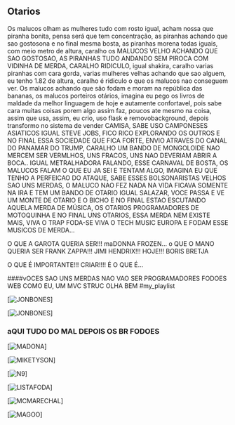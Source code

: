 ## Otarios

Os malucos olham as mulheres tudo com rosto igual, acham nossa que piranha bonita,
pensa será que tem concentração, as piranhas achando que sao gostosona e no final
mesma bosta, as piranhas morena todas iguais, com meio metro de altura, caralho
os MALUCOS VELHO ACHANDO QUE SAO GOSTOSAO, AS PIRANHAS TUDO ANDANDO SEM PIROCA
COM VIDINHA DE MERDA, CARALHO RIDICULO, igual shakira, caralho varias piranhas
com cara gorda, varias mulheres velhas achando que sao alguem, eu tenho 1.82
de altura, caralho é ridiculo o que os malucos nao conseguem ver. Os malucos
achando que são fodam e moram na república das bananas, os malucos porteiros
otários, imagina eu pego os livros de maldade da melhor linguagem de hoje e
autamente confortavel, pois sabe cara muitas coisas porem algo assim faz, poucos
ate mesmo na coisa, assim que usa, assim, eu crio, uso flask e removobackground,
depois transformo no sistema de vender CAMISA, SABE USO CAMPONESES ASIATICOS
IGUAL STEVE JOBS, FICO RICO EXPLORANDO OS OUTROS E NO FINAL ESSA SOCIEDADE QUE
FICA FORTE, ENVIO ATRAVES DO CANAL DO PANAMAR DO TRUMP, CARALHO UM BANDO DE
MONGOLOIDE NAO MERCEM SER VERMLHOS, UNS FRACOS, UNS NAO DEVERIAM ABRIR A BOCA..
IGUAL METRALHADORA FALANDO, ESSE CARNAVAL DE BOSTA, OS MALUCOS FALAM O QUE EU
JA SEI E TENTAM ALGO, IMAGINA EU QUE TENHO A PERFEICAO DO ATAQUE, SABE ESSES
BOLSONARISTAS VELHOS SAO UNS MERDAS, O MALUCO NAO FEZ NADA NA VIDA FICAVA
SOMENTE NA IRA E TEM UM BANDO DE OTARIO IGUAL SALAZAR, VOCE PASSA E VE UM MONTE
DE OTARIO E O BICHO E NO FINAL ESTAO ESCUTANDO AQUELA MERDA DE MÚSICA, OS OTARIOS
PROGRAMADORES DE MOTOQUINHA E NO FINAL UNS OTARIOS, ESSA MERDA NEM EXISTE MAIS,
VIVA O TRAP FODA-SE VIVA O TECH MUSIC EUROPA E FODAM ESSE MUSICOS DE MERDA...

O QUE A GAROTA QUERIA SER!!! maDONNA FROZEN...
o QUE O MANO QUERIA SER FRANK ZAPPA!!! JIMI HENDRIX!!! 
HOJE!!! BORIS BRETJA

O QUE É IMPORTANTE!!! CRIAR!!!! É O QUE É...


####vOCES SAO UNS MERDAS NAO VAO SER PROGRAMADORES FODOES WEB COMO EU, UM MVC STRUC OLHA BEM
#my_playlist

[![JONBONES](https://www.youtube.com/watch?v=iNjdfwCJpG4&t=69s)]

[![JONBONES](https://www.youtube.com/watch?v=iNjdfwCJpG4&t=71s)]
### aQUI TUDO DO MAL DEPOIS OS BR FODOES
[![MADONA](https://www.youtube.com/watch?v=XS088Opj9o0)]

[![MIKETYSON](https://www.youtube.com/watch?v=R2RxpsS639I)]

[![N9](https://www.youtube.com/watch?v=LJazLLboogM&pp=ygUYUk9OQUxETyBGRU5PTUVOTyBGVU1BTkRP)]

[![LISTAFODA](https://www.youtube.com/watch?v=jVj7TXmQDHE&pp=ygUWbWFyZWNoYWwgZmF2ZWxhIHZpdmUgNQ%3D%3D)]

[![MCMARECHAL](https://www.youtube.com/watch?v=cXc9bRT2ouM)]

[![MAGOO](https://www.youtube.com/watch?v=K5yGZRjXzgM)]
